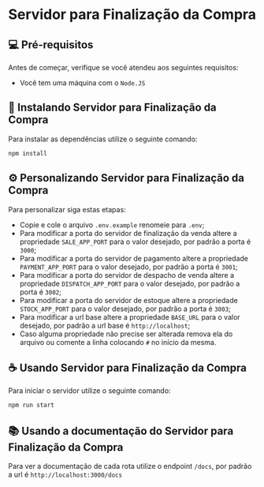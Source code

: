 # Servidor para Finalização da Compra

## 💻 Pré-requisitos

Antes de começar, verifique se você atendeu aos seguintes requisitos:

- Você tem uma máquina com o `Node.JS`

## 🚀 Instalando Servidor para Finalização da Compra

Para instalar as dependências utilize o seguinte comando:

```bash
npm install
```

## ⚙️ Personalizando Servidor para Finalização da Compra

Para personalizar siga estas etapas:

- Copie e cole o arquivo `.env.example` renomeie para `.env`;
- Para modificar a porta do servidor de finalização da venda altere a propriedade `SALE_APP_PORT` para o valor desejado, por padrão a porta é `3000`;
- Para modificar a porta do servidor de pagamento altere a propriedade `PAYMENT_APP_PORT` para o valor desejado, por padrão a porta é `3001`;
- Para modificar a porta do servidor de despacho de venda altere a propriedade `DISPATCH_APP_PORT` para o valor desejado, por padrão a porta é `3002`;
- Para modificar a porta do servidor de estoque altere a propriedade `STOCK_APP_PORT` para o valor desejado, por padrão a porta é `3003`;
- Para modificar a url base altere a propriedade `BASE_URL` para o valor desejado, por padrão a url base é `http://localhost`;
- Caso alguma propriedade não precise ser alterada remova ela do arquivo ou comente a linha colocando `#` no início da mesma.

## ☕ Usando Servidor para Finalização da Compra

Para iniciar o servidor utilize o seguinte comando:

```bash
npm run start
```

## 📚 Usando a documentação do Servidor para Finalização da Compra

Para ver a documentação de cada rota utilize o endpoint `/docs`, por padrão a url é `http://localhost:3000/docs`
